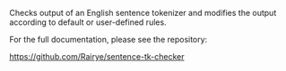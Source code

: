 Checks output of an English sentence tokenizer and modifies the output according to default or user-defined rules.

For the full documentation, please see the repository:

https://github.com/Rairye/sentence-tk-checker